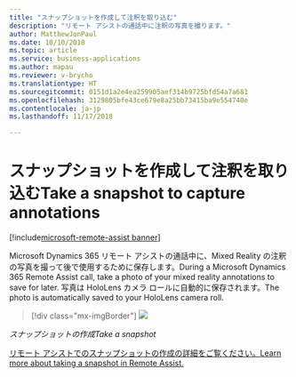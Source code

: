 ```yaml
---
title: "スナップショットを作成して注釈を取り込む"
description: "リモート アシストの通話中に注釈の写真を撮ります。"
author: MatthewJonPaul
ms.date: 10/10/2018
ms.topic: article
ms.service: business-applications
ms.author: mapau
ms.reviewer: v-brycho
ms.translationtype: HT
ms.sourcegitcommit: 0151d1a2e4ea259905aef314b9725bfd54a7a681
ms.openlocfilehash: 3129805bfe43ce679e8a25bb73415ba9e554740e
ms.contentlocale: ja-jp
ms.lasthandoff: 11/17/2018

---
```


# <a name="take-a-snapshot-to-capture-annotations"></a><span data-ttu-id="81518-103">スナップショットを作成して注釈を取り込む</span><span class="sxs-lookup"><span data-stu-id="81518-103">Take a snapshot to capture annotations</span></span>

[!include[microsoft-remote-assist banner](../includes/microsoft-remote-assist.md)]

<span data-ttu-id="81518-104">Microsoft Dynamics 365 リモート アシストの通話中に、Mixed Reality の注釈の写真を撮って後で使用するために保存します。</span><span class="sxs-lookup"><span data-stu-id="81518-104">During a Microsoft Dynamics 365 Remote Assist call, take a photo of your mixed reality annotations to save for later.</span></span> <span data-ttu-id="81518-105">写真は HoloLens カメラ ロールに自動的に保存されます。</span><span class="sxs-lookup"><span data-stu-id="81518-105">The photo is automatically saved to your HoloLens camera roll.</span></span>

> [!div class="mx-imgBorder"]
> ![](media/3c36ac58613973bcdc9ec5dd3a162723.jpg)

<span data-ttu-id="81518-106">*スナップショットの作成*</span><span class="sxs-lookup"><span data-stu-id="81518-106">*Take a snapshot*</span></span>


[<span data-ttu-id="81518-107">リモート アシストでのスナップショットの作成の詳細をご覧ください。</span><span class="sxs-lookup"><span data-stu-id="81518-107">Learn more about taking a snapshot in Remote Assist.</span></span>](https://docs.microsoft.com/dynamics365/mixed-reality/remote-assist/user-guide)


